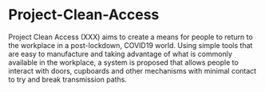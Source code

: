 # Project-Clean-Access
Project Clean Access (XXX) aims to create a means for people to return to the workplace in a post-lockdown, COVID19 world. Using simple tools that are easy to manufacture and taking advantage of what is commonly available in the workplace, a system is proposed that allows people to interact with doors, cupboards and other mechanisms with minimal contact to try and break transmission paths.
